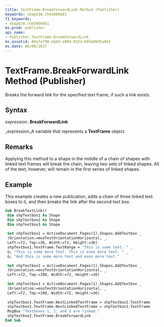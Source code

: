 ```yaml
---
title: TextFrame.BreakForwardLink Method (Publisher)
keywords: vbapb10.chm3866661
f1_keywords:
- vbapb10.chm3866661
ms.prod: publisher
api_name:
- Publisher.TextFrame.BreakForwardLink
ms.assetid: 60a7a798-ebd3-e00d-032d-685dd0d5a042
ms.date: 06/08/2017
---
```



# TextFrame.BreakForwardLink Method (Publisher)

Breaks the forward link for the specified text frame, if such a link exists.


## Syntax

 _expression_. **BreakForwardLink**

 _expression_A variable that represents a  **TextFrame** object.


## Remarks

Applying this method to a shape in the middle of a chain of shapes with linked text frames will break the chain, leaving two sets of linked shapes. All of the text, however, will remain in the first series of linked shapes.


## Example

This example creates a new publication, adds a chain of three linked text boxes to it, and then breaks the link after the second text box.


```vb
Sub BreakTextLink() 
 Dim shpTextbox1 As Shape 
 Dim shpTextbox2 As Shape 
 Dim shpTextbox3 As Shape 
 
 Set shpTextbox1 = ActiveDocument.Pages(1).Shapes.AddTextbox _ 
 (Orientation:=msoTextOrientationHorizontal, _ 
 Left:=72, Top:=36, Width:=72, Height:=36) 
 shpTextbox1.TextFrame.TextRange = "This is some text. " _ 
 &; "This is some more text. This is even more text. " _ 
 &; "And this is some more text and even more text." 
 
 Set shpTextbox2 = ActiveDocument.Pages(1).Shapes.AddTextbox _ 
 (Orientation:=msoTextOrientationHorizontal, _ 
 Left:=72, Top:=108, Width:=72, Height:=36) 
 
 Set shpTextbox3 = ActiveDocument.Pages(1).Shapes.AddTextbox _ 
 (Orientation:=msoTextOrientationHorizontal, _ 
 Left:=72, Top:=180, Width:=72, Height:=36) 
 
 shpTextbox1.TextFrame.NextLinkedTextFrame = shpTextbox2.TextFrame 
 shpTextbox2.TextFrame.NextLinkedTextFrame = shpTextbox3.TextFrame 
 MsgBox "Textboxes 1, 2, and 3 are linked." 
 shpTextbox2.TextFrame.BreakForwardLink 
End Sub
```



